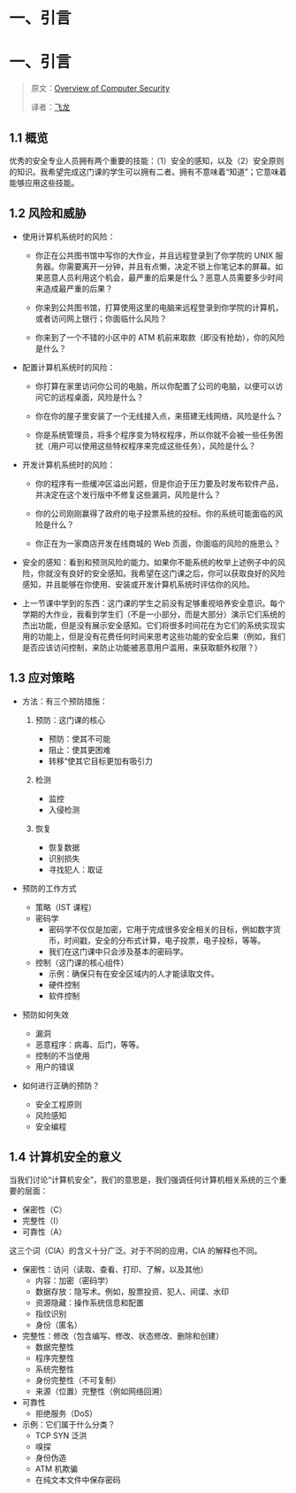 # 一、引言

# 一、引言

> 原文：[Overview of Computer Security](http://www.cis.syr.edu/~wedu/Teaching/CompSec/LectureNotes_New/Introduction.pdf)
> 
> 译者：[飞龙](https://github.com/wizardforcel)

## 1.1 概览

优秀的安全专业人员拥有两个重要的技能：（1）安全的感知，以及（2）安全原则的知识。我希望完成这门课的学生可以拥有二者。拥有不意味着“知道”；它意味着能够应用这些技能。

## 1.2 风险和威胁

*   使用计算机系统时的风险：

    *   你正在公共图书馆中写你的大作业，并且远程登录到了你学院的 UNIX 服务器。你需要离开一分钟，并且有点懒，决定不锁上你笔记本的屏幕。如果恶意人员利用这个机会，最严重的后果是什么？恶意人员需要多少时间来造成最严重的后果？

    *   你来到公共图书馆，打算使用这里的电脑来远程登录到你学院的计算机，或者访问网上银行；你面临什么风险？

    *   你来到了一个不错的小区中的 ATM 机前来取款（即没有抢劫），你的风险是什么？

*   配置计算机系统时的风险：

    *   你打算在家里访问你公司的电脑，所以你配置了公司的电脑，以便可以访问它的远程桌面，风险是什么？

    *   你在你的屋子里安装了一个无线接入点，来搭建无线网络，风险是什么？

    *   你是系统管理员，将多个程序变为特权程序，所以你就不会被一些任务困扰（用户可以使用这些特权程序来完成这些任务），风险是什么？

*   开发计算机系统时的风险：

    *   你的程序有一些缓冲区溢出问题，但是你迫于压力要及时发布软件产品，并决定在这个发行版中不修复这些漏洞，风险是什么？

    *   你的公司刚刚赢得了政府的电子投票系统的投标。你的系统可能面临的风险是什么？

    *   你正在为一家商店开发在线商城的 Web 页面，你面临的风险的施恩么？

*   安全的感知：看到和预测风险的能力。如果你不能系统的枚举上述例子中的风险，你就没有良好的安全感知。我希望在这门课之后，你可以获取良好的风险感知，并且能够在你使用、安装或开发计算机系统时评估你的风险。

*   上一节课中学到的东西：这门课的学生之前没有足够重视培养安全意识。每个学期的大作业，我看到学生们（不是一小部分，而是大部分）演示它们系统的杰出功能，但是没有展示安全感知。它们将很多时间花在为它们的系统实现实用的功能上，但是没有花费任何时间来思考这些功能的安全后果（例如，我们是否应该访问控制，来防止功能被恶意用户滥用，来获取额外权限？）

## 1.3 应对策略

*   方法：有三个预防措施：

    1.  预防：这门课的核心

        *   预防：使其不可能
        *   阻止：使其更困难
        *   转移“使其它目标更加有吸引力
    2.  检测

        *   监控
        *   入侵检测
    3.  恢复

        *   恢复数据
        *   识别损失
        *   寻找犯人：取证
*   预防的工作方式

    *   策略（IST 课程）
    *   密码学
        *   密码学不仅仅是加密，它用于完成很多安全相关的目标，例如数字货币，时间戳，安全的分布式计算，电子投票，电子投标，等等。
        *   我们在这门课中只会涉及基本的密码学。
    *   控制（这门课的核心组件）
        *   示例：确保只有在安全区域内的人才能读取文件。
        *   硬件控制
        *   软件控制
*   预防如何失效

    *   漏洞
    *   恶意程序：病毒、后门，等等。
    *   控制的不当使用
    *   用户的错误
*   如何进行正确的预防？

    *   安全工程原则
    *   风险感知
    *   安全编程

## 1.4 计算机安全的意义

当我们讨论“计算机安全”，我们的意思是，我们强调任何计算机相关系统的三个重要的层面：

*   保密性（C）
*   完整性（I）
*   可靠性（A）

这三个词（CIA）的含义十分广泛。对于不同的应用，CIA 的解释也不同。

*   保密性：访问（读取、查看、打印、了解，以及其他）
    *   内容：加密（密码学）
    *   数据存放：隐写术。例如，股票投资、犯人、间谍、水印
    *   资源隐藏：操作系统信息和配置
    *   指纹识别
    *   身份（匿名）
*   完整性：修改（包含编写、修改、状态修改、删除和创建）
    *   数据完整性
    *   程序完整性
    *   系统完整性
    *   身份完整性（不可复制）
    *   来源（位置）完整性（例如网络回溯）
*   可靠性
    *   拒绝服务（DoS）
*   示例：它们属于什么分类？
    *   TCP SYN 泛洪
    *   嗅探
    *   身份伪造
    *   ATM 机欺骗
    *   在纯文本文件中保存密码